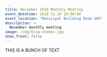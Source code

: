 ```yaml
---
title: November 2018 Monthly Meeting
event_datetime: 2018-11-10 18:00:00
event_location: "Municipal Building Room 203"
description: >-
  November monthly meeting
image: /img/blog-chemex.jpg
show_front: false
---
```


THIS IS A BUNCH OF TEXT